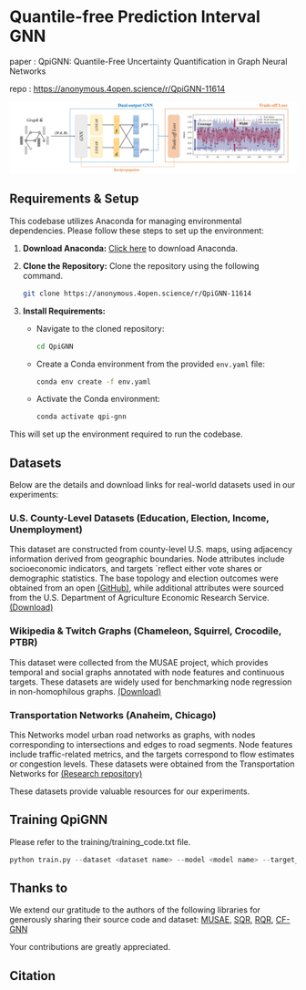 # Quantile-free Prediction Interval GNN
paper : QpiGNN: Quantile-Free Uncertainty Quantification in Graph Neural Networks

repo : https://anonymous.4open.science/r/QpiGNN-11614

![methodology](./figure/GpiGNN_framework.jpg)

## Requirements & Setup
This codebase utilizes Anaconda for managing environmental dependencies. Please follow these steps to set up the environment:

1. **Download Anaconda:** [Click here](https://www.anaconda.com/download) to download Anaconda.

2. **Clone the Repository:**
Clone the repository using the following command.
   ```bash
   git clone https://anonymous.4open.science/r/QpiGNN-11614
   ```

3. **Install Requirements:**
   - Navigate to the cloned repository:
     ```bash
     cd QpiGNN
     ```
   - Create a Conda environment from the provided `env.yaml` file:
     ```bash
     conda env create -f env.yaml
     ```
   - Activate the Conda environment:
     ```bash
     conda activate qpi-gnn
     ```

This will set up the environment required to run the codebase.

## Datasets
Below are the details and download links for real-world datasets used in our experiments:

### U.S. County-Level Datasets (Education, Election, Income, Unemployment)
This dataset are constructed from county-level U.S. maps, using adjacency information derived from geographic boundaries. Node attributes include socioeconomic indicators, and targets `reflect either vote shares or demographic statistics. The base topology and election outcomes were obtained from an open [(GitHub)](https://github.com/tonmcg/), while additional attributes were sourced from the U.S. Department of Agriculture Economic Research Service. [(Download)](https://www.ers.usda.gov/data-products/county-level-data-sets/)

### Wikipedia & Twitch Graphs (Chameleon, Squirrel, Crocodile, PTBR)
This dataset were collected from the MUSAE project, which provides temporal and social graphs annotated with node features and continuous targets. These datasets are widely used for benchmarking node regression in non-homophilous graphs. [(Download)](https://github.com/benedekrozemberczki/MUSAE)

### Transportation Networks (Anaheim, Chicago) 
This Networks model urban road networks as graphs, with nodes corresponding to intersections and edges to road segments. Node features include traffic-related metrics, and the targets correspond to flow estimates or congestion levels. These datasets were obtained from the Transportation Networks for 
[(Research repository)](https://github.com/bstabler/TransportationNetworks)

These datasets provide valuable resources for our experiments.

## Training QpiGNN
Please refer to the training/training_code.txt file.

```python
python train.py --dataset <dataset name> --model <model name> --target_coverage 0.9 --lambda_factor 0.5

```

## Thanks to
We extend our gratitude to the authors of the following libraries for generously sharing their source code and dataset:
[MUSAE](https://github.com/benedekrozemberczki/MUSAE),
[SQR](https://github.com/facebookresearch/SingleModelUncertainty),
[RQR](https://github.com/TPouplin/RQR/tree/main),
[CF-GNN](https://github.com/snap-stanford/conformalized-gnn)

Your contributions are greatly appreciated.

## Citation
```

```